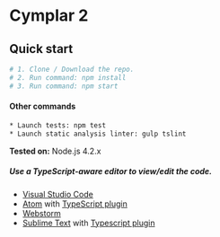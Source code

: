 # Cymplar 2

## Quick start
```bash
# 1. Clone / Download the repo.
# 2. Run command: npm install
# 3. Run command: npm start
```

#### Other commands
```bash
* Launch tests: npm test
* Launch static analysis linter: gulp tslint 
```

**Tested on:** Node.js 4.2.x

##### Use a TypeScript-aware editor to view/edit the code.
* [Visual Studio Code](https://code.visualstudio.com/)
* [Atom](https://atom.io/) with [TypeScript plugin](https://atom.io/packages/atom-typescript)
* [Webstorm](https://www.jetbrains.com/webstorm/download/)
* [Sublime Text](http://www.sublimetext.com) with [Typescript plugin](https://github.com/Microsoft/Typescript-Sublime-plugin#installation)